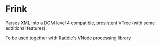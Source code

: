 # Frink

Parses XML into a DOM level 4 compatible, presistent VTree (with some additional features).

To be used together with [Raddle](http://raddle.org)'s VNode processing library
